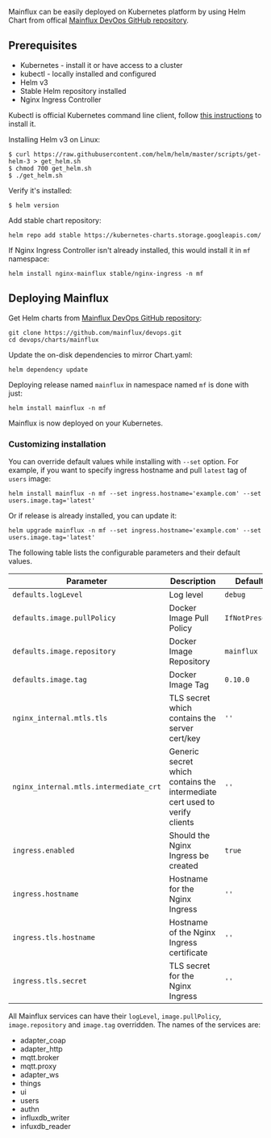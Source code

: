 Mainflux can be easily deployed on Kubernetes platform by using Helm Chart from offical [Mainflux DevOps GitHub repository](https://github.com/mainflux/devops).

## Prerequisites

- Kubernetes - install it or have access to a cluster
- kubectl - locally installed and configured
- Helm v3
- Stable Helm repository installed
- Nginx Ingress Controller

Kubectl is official Kubernetes command line client, follow [this instructions](https://kubernetes.io/docs/tasks/tools/install-kubectl/) to install it. 

Installing Helm v3 on Linux:
```
$ curl https://raw.githubusercontent.com/helm/helm/master/scripts/get-helm-3 > get_helm.sh
$ chmod 700 get_helm.sh
$ ./get_helm.sh
```

Verify it's installed:
```
$ helm version
```

Add stable chart repository:
```
helm repo add stable https://kubernetes-charts.storage.googleapis.com/
```

If Nginx Ingress Controller isn't already installed, this would install it in `mf` namespace:
```
helm install nginx-mainflux stable/nginx-ingress -n mf
```


## Deploying Mainflux

Get Helm charts from [Mainflux DevOps GitHub repository](https://github.com/mainflux/devops):
```
git clone https://github.com/mainflux/devops.git
cd devops/charts/mainflux
```

Update the on-disk dependencies to mirror Chart.yaml:

```
helm dependency update
```

Deploying release named `mainflux` in namespace named `mf` is done with just:
```
helm install mainflux -n mf
```

Mainflux is now deployed on your Kubernetes.

### Customizing installation


You can override default values while installing with `--set` option. For example, if you want to specify ingress hostname and pull `latest` tag of `users` image:
```
helm install mainflux -n mf --set ingress.hostname='example.com' --set users.image.tag='latest'
```

Or if release is already installed, you can update it:
```
helm upgrade mainflux -n mf --set ingress.hostname='example.com' --set users.image.tag='latest'
```

The following table lists the configurable parameters and their default values.

| Parameter                              | Description                                                                | Default        |
| -------------------------------------- | -------------------------------------------------------------------------- | -------------- |
| `defaults.logLevel`                    | Log level                                                                  | `debug`        |
| `defaults.image.pullPolicy`            | Docker Image Pull Policy                                                   | `IfNotPresent` |
| `defaults.image.repository`            | Docker Image Repository                                                    | `mainflux`     |
| `defaults.image.tag`                   | Docker Image Tag                                                           | `0.10.0`        |
| `nginx_internal.mtls.tls`              | TLS secret which contains the server cert/key                              | `''`           |
| `nginx_internal.mtls.intermediate_crt` | Generic secret which contains the intermediate cert used to verify clients | `''`           |
| `ingress.enabled`                      | Should the Nginx Ingress be created                                        | `true`         |
| `ingress.hostname`                     | Hostname for the Nginx Ingress                                             | `''`           |
| `ingress.tls.hostname`                 | Hostname of the Nginx Ingress certificate                                  | `''`           |
| `ingress.tls.secret`                   | TLS secret for the Nginx Ingress                                           | `''`           |

All Mainflux services can have their `logLevel`, `image.pullPolicy`, `image.repository` and `image.tag` overridden. The names of the services are:

- adapter_coap
- adapter_http
- mqtt.broker
- mqtt.proxy
- adapter_ws
- things
- ui
- users
- authn
- influxdb_writer
- infuxdb_reader
